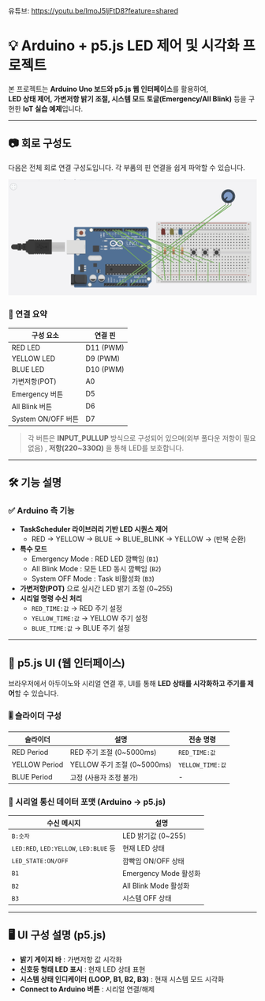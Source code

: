 유튜브: https://youtu.be/lmoJ5ljFtD8?feature=shared

# 💡 Arduino + p5.js LED 제어 및 시각화 프로젝트

본 프로젝트는 **Arduino Uno 보드와 p5.js 웹 인터페이스**를 활용하여,  
**LED 상태 제어, 가변저항 밝기 조절, 시스템 모드 토글(Emergency/All Blink)** 등을 구현한 **IoT 실습 예제**입니다.

---

## 📷 회로 구성도

다음은 전체 회로 연결 구성도입니다. 각 부품의 핀 연결을 쉽게 파악할 수 있습니다.

![회로 구성도](image.png)

### 🔌 연결 요약

| 구성 요소 | 연결 핀 |
|-----------|----------|
| RED LED   | D11 (PWM) |
| YELLOW LED| D9 (PWM)  |
| BLUE LED  | D10 (PWM) |
| 가변저항(POT) | A0 |
| Emergency 버튼 | D5 |
| All Blink 버튼 | D6 |
| System ON/OFF 버튼 | D7 |

> 각 버튼은 **INPUT_PULLUP** 방식으로 구성되어 있으며(외부 풀다운 저항이 필요 없음)
, **저항(220~330Ω)** 을 통해 LED를 보호합니다.

---

## 🛠 기능 설명

### ✅ Arduino 측 기능
- **TaskScheduler 라이브러리 기반 LED 시퀀스 제어**
  - RED → YELLOW → BLUE → BLUE_BLINK → YELLOW → (반복 순환)
- **특수 모드**
  - Emergency Mode : RED LED 깜빡임 (`B1`)
  - All Blink Mode : 모든 LED 동시 깜빡임 (`B2`)
  - System OFF Mode : Task 비활성화 (`B3`)
- **가변저항(POT)** 으로 실시간 LED 밝기 조절 (0~255)
- **시리얼 명령 수신 처리**
  - `RED_TIME:값` → RED 주기 설정
  - `YELLOW_TIME:값` → YELLOW 주기 설정
  - `BLUE_TIME:값` → BLUE 주기 설정

---

## 🌈 p5.js UI (웹 인터페이스)

브라우저에서 아두이노와 시리얼 연결 후, UI를 통해 **LED 상태를 시각화하고 주기를 제어**할 수 있습니다.

### 🎚 슬라이더 구성

| 슬라이더 | 설명 | 전송 명령 |
|---------|------|-----------|
| RED Period | RED 주기 조절 (0~5000ms) | `RED_TIME:값` |
| YELLOW Period | YELLOW 주기 조절 (0~5000ms) | `YELLOW_TIME:값` |
| BLUE Period | 고정 (사용자 조정 불가) | - |

### 📡 시리얼 통신 데이터 포맷 (Arduino → p5.js)

| 수신 메시지 | 설명 |
|-------------|------|
| `B:숫자` | LED 밝기값 (0~255) |
| `LED:RED`, `LED:YELLOW`, `LED:BLUE` 등 | 현재 LED 상태 |
| `LED_STATE:ON/OFF` | 깜빡임 ON/OFF 상태 |
| `B1` | Emergency Mode 활성화 |
| `B2` | All Blink Mode 활성화 |
| `B3` | 시스템 OFF 상태 |

---

## 🖥 UI 구성 설명 (p5.js)

- **밝기 게이지 바** : 가변저항 값 시각화
- **신호등 형태 LED 표시** : 현재 LED 상태 표현
- **시스템 상태 인디케이터 (LOOP, B1, B2, B3)** : 현재 시스템 모드 시각화
- **Connect to Arduino 버튼** : 시리얼 연결/해제

